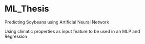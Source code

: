 # ML_Thesis
Predicting Soybeans using Artificial Neural Network

Using climatic properties as input feature to be used in an MLP and Regression 
